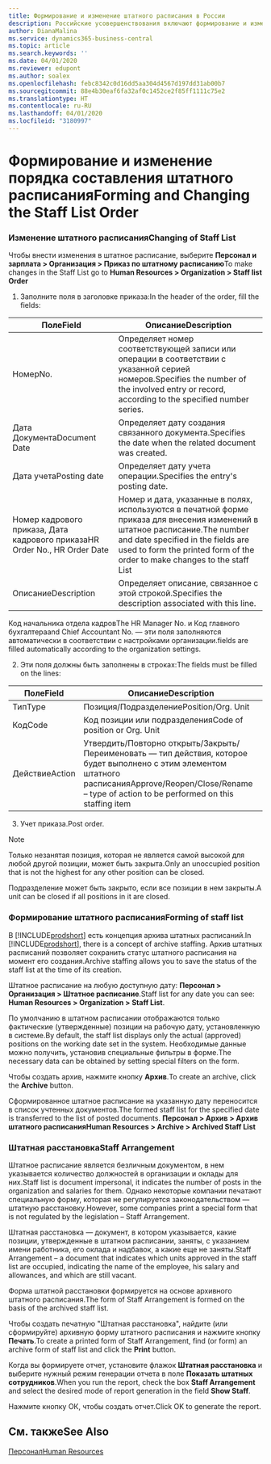 ```yaml
---
title: Формирование и изменение штатного расписания в России
description: Российские усовершенствования включают формирование и изменение штатного расписания.
author: DianaMalina
ms.service: dynamics365-business-central
ms.topic: article
ms.search.keywords: ''
ms.date: 04/01/2020
ms.reviewer: edupont
ms.author: soalex
ms.openlocfilehash: febc8342c0d16dd5aa304d4567d197dd31ab00b7
ms.sourcegitcommit: 88e4b30eaf6fa32af0c1452ce2f85ff1111c75e2
ms.translationtype: HT
ms.contentlocale: ru-RU
ms.lasthandoff: 04/01/2020
ms.locfileid: "3180997"
---
```

# <a name="forming-and-changing-the-staff-list-order"></a><span data-ttu-id="be6f8-103">Формирование и изменение порядка составления штатного расписания</span><span class="sxs-lookup"><span data-stu-id="be6f8-103">Forming and Changing the Staff List Order</span></span>

### <a name="changing-of-staff-list"></a><span data-ttu-id="be6f8-104">Изменение штатного расписания</span><span class="sxs-lookup"><span data-stu-id="be6f8-104">Changing of Staff List</span></span>

<span data-ttu-id="be6f8-105">Чтобы внести изменения в штатное расписание, выберите **Персонал и зарплата > Организация > Приказ по штатному расписанию**</span><span class="sxs-lookup"><span data-stu-id="be6f8-105">To make changes in the Staff List  go to **Human Resources > Organization > Staff list Order**</span></span>

1. <span data-ttu-id="be6f8-106">Заполните поля в заголовке приказа:</span><span class="sxs-lookup"><span data-stu-id="be6f8-106">In the header of the order, fill the fields:</span></span>

| <span data-ttu-id="be6f8-107">Поле</span><span class="sxs-lookup"><span data-stu-id="be6f8-107">Field</span></span>                       | <span data-ttu-id="be6f8-108">Описание</span><span class="sxs-lookup"><span data-stu-id="be6f8-108">Description</span></span>                                                  |
| --------------------------- | ------------------------------------------------------------ |
| <span data-ttu-id="be6f8-109">Номер</span><span class="sxs-lookup"><span data-stu-id="be6f8-109">No.</span></span>                         | <span data-ttu-id="be6f8-110">Определяет номер соответствующей записи или операции в соответствии с указанной серией номеров.</span><span class="sxs-lookup"><span data-stu-id="be6f8-110">Specifies the number of the involved entry or record, according to the specified number series.</span></span> |
| <span data-ttu-id="be6f8-111">Дата Документа</span><span class="sxs-lookup"><span data-stu-id="be6f8-111">Document Date</span></span>               | <span data-ttu-id="be6f8-112">Определяет дату создания связанного документа.</span><span class="sxs-lookup"><span data-stu-id="be6f8-112">Specifies the date when the related document was created.</span></span>    |
| <span data-ttu-id="be6f8-113">Дата учета</span><span class="sxs-lookup"><span data-stu-id="be6f8-113">Posting date</span></span>                | <span data-ttu-id="be6f8-114">Определяет дату учета операции.</span><span class="sxs-lookup"><span data-stu-id="be6f8-114">Specifies the entry's posting date.</span></span>                          |
| <span data-ttu-id="be6f8-115">Номер кадрового приказа, Дата кадрового приказа</span><span class="sxs-lookup"><span data-stu-id="be6f8-115">HR Order No., HR Order Date</span></span> | <span data-ttu-id="be6f8-116">Номер и дата, указанные в полях, используются в печатной форме приказа для внесения изменений в штатное расписание.</span><span class="sxs-lookup"><span data-stu-id="be6f8-116">The number and date specified in the fields are used to form the printed form of the order to make changes to the staff List</span></span> |
| <span data-ttu-id="be6f8-117">Описание</span><span class="sxs-lookup"><span data-stu-id="be6f8-117">Description</span></span>                 | <span data-ttu-id="be6f8-118">Определяет описание, связанное с этой строкой.</span><span class="sxs-lookup"><span data-stu-id="be6f8-118">Specifies the description associated with this line.</span></span>         |

<span data-ttu-id="be6f8-119">Код начальника отдела кадров</span><span class="sxs-lookup"><span data-stu-id="be6f8-119">The HR Manager No.</span></span> <span data-ttu-id="be6f8-120">и Код главного бухгалтера</span><span class="sxs-lookup"><span data-stu-id="be6f8-120">and Chief Accountant No.</span></span> <span data-ttu-id="be6f8-121">— эти поля заполняются автоматически в соответствии с настройками организации.</span><span class="sxs-lookup"><span data-stu-id="be6f8-121">fields are filled automatically according to the organization settings.</span></span>

2. <span data-ttu-id="be6f8-122">Эти поля должны быть заполнены в строках:</span><span class="sxs-lookup"><span data-stu-id="be6f8-122">The fields must be filled on the lines:</span></span>

| <span data-ttu-id="be6f8-123">Поле</span><span class="sxs-lookup"><span data-stu-id="be6f8-123">Field</span></span>  | <span data-ttu-id="be6f8-124">Описание</span><span class="sxs-lookup"><span data-stu-id="be6f8-124">Description</span></span>                                                  |
| ------ | ------------------------------------------------------------ |
| <span data-ttu-id="be6f8-125">Тип</span><span class="sxs-lookup"><span data-stu-id="be6f8-125">Type</span></span>   | <span data-ttu-id="be6f8-126">Позиция/Подразделение</span><span class="sxs-lookup"><span data-stu-id="be6f8-126">Position/Org. Unit</span></span>                                           |
| <span data-ttu-id="be6f8-127">Код</span><span class="sxs-lookup"><span data-stu-id="be6f8-127">Code</span></span>   | <span data-ttu-id="be6f8-128">Код позиции или подразделения</span><span class="sxs-lookup"><span data-stu-id="be6f8-128">Code of position or Org. Unit</span></span>                                |
| <span data-ttu-id="be6f8-129">Действие</span><span class="sxs-lookup"><span data-stu-id="be6f8-129">Action</span></span> | <span data-ttu-id="be6f8-130">Утвердить/Повторно открыть/Закрыть/Переименовать — тип действия, которое будет выполнено с этим элементом штатного расписания</span><span class="sxs-lookup"><span data-stu-id="be6f8-130">Approve/Reopen/Close/Rename – type of action to be performed on this staffing item</span></span> |

3. <span data-ttu-id="be6f8-131">Учет приказа.</span><span class="sxs-lookup"><span data-stu-id="be6f8-131">Post order.</span></span>

> [!NOTE]
> <span data-ttu-id="be6f8-132">Только незанятая позиция, которая не является самой высокой для любой другой позиции, может быть закрыта.</span><span class="sxs-lookup"><span data-stu-id="be6f8-132">Only an unoccupied position that is not the highest for any other position can be closed.</span></span>
>
> <span data-ttu-id="be6f8-133">Подразделение может быть закрыто, если все позиции в нем закрыты.</span><span class="sxs-lookup"><span data-stu-id="be6f8-133">A unit can be closed if all positions in it are closed.</span></span>

### <a name="forming-of-staff-list"></a><span data-ttu-id="be6f8-134">Формирование штатного расписания</span><span class="sxs-lookup"><span data-stu-id="be6f8-134">Forming of staff list</span></span>

<span data-ttu-id="be6f8-135">В [!INCLUDE[prodshort](../../includes/prodshort.md)] есть концепция архива штатных расписаний.</span><span class="sxs-lookup"><span data-stu-id="be6f8-135">In [!INCLUDE[prodshort](../../includes/prodshort.md)], there is a concept of archive staffing.</span></span> <span data-ttu-id="be6f8-136">Архив штатных расписаний позволяет сохранить статус штатного расписания на момент его создания.</span><span class="sxs-lookup"><span data-stu-id="be6f8-136">Archive staffing allows you to save the status of the staff list at the time of its creation.</span></span>

<span data-ttu-id="be6f8-137">Штатное расписание на любую доступную дату: **Персонал > Организация > Штатное расписание**.</span><span class="sxs-lookup"><span data-stu-id="be6f8-137">Staff list for any date you can see: **Human Resources > Organization > Staff List**.</span></span>

<span data-ttu-id="be6f8-138">По умолчанию в штатном расписании отображаются только фактические (утвержденные) позиции на рабочую дату, установленную в системе.</span><span class="sxs-lookup"><span data-stu-id="be6f8-138">By default, the staff list displays only the actual (approved) positions on the working date set in the system.</span></span> <span data-ttu-id="be6f8-139">Необходимые данные можно получить, установив специальные фильтры в форме.</span><span class="sxs-lookup"><span data-stu-id="be6f8-139">The necessary data can be obtained by setting special filters on the form.</span></span>

<span data-ttu-id="be6f8-140">Чтобы создать архив, нажмите кнопку **Архив**.</span><span class="sxs-lookup"><span data-stu-id="be6f8-140">To create an archive, click the **Archive** button.</span></span>

<span data-ttu-id="be6f8-141">Сформированное штатное расписание на указанную дату переносится в список учтенных документов.</span><span class="sxs-lookup"><span data-stu-id="be6f8-141">The formed staff list for the specified date is transferred to the list of posted documents.</span></span> <span data-ttu-id="be6f8-142">**Персонал > Архив > Архив штатного расписания**</span><span class="sxs-lookup"><span data-stu-id="be6f8-142">**Human Resources > Archive > Archived Staff List**</span></span>

### <a name="staff-arrangement"></a><span data-ttu-id="be6f8-143">Штатная расстановка</span><span class="sxs-lookup"><span data-stu-id="be6f8-143">Staff Arrangement</span></span>

<span data-ttu-id="be6f8-144">Штатное расписание является безличным документом, в нем указывается количество должностей в организации и оклады для них.</span><span class="sxs-lookup"><span data-stu-id="be6f8-144">Staff list is document impersonal, it indicates the number of posts in the organization and salaries for them.</span></span> <span data-ttu-id="be6f8-145">Однако некоторые компании печатают специальную форму, которая не регулируется законодательством — штатную расстановку.</span><span class="sxs-lookup"><span data-stu-id="be6f8-145">However, some companies print a special form that is not regulated by the legislation – Staff Arrangement.</span></span>

<span data-ttu-id="be6f8-146">Штатная расстановка — документ, в котором указывается, какие позиции, утвержденные в штатном расписании, заняты, с указанием имени работника, его оклада и надбавок, а какие еще не заняты.</span><span class="sxs-lookup"><span data-stu-id="be6f8-146">Staff Arrangement – a document that indicates which units approved in the staff list are occupied, indicating the name of the employee, his salary and allowances, and which are still vacant.</span></span>

<span data-ttu-id="be6f8-147">Форма штатной расстановки формируется на основе архивного штатного расписания.</span><span class="sxs-lookup"><span data-stu-id="be6f8-147">The form of  Staff Arrangement is formed on the basis of the archived staff list.</span></span>

<span data-ttu-id="be6f8-148">Чтобы создать печатную "Штатная расстановка", найдите (или сформируйте) архивную форму штатного расписания и нажмите кнопку **Печать**.</span><span class="sxs-lookup"><span data-stu-id="be6f8-148">To create a printed form of Staff Arrangement, find (or form) an archive form of staff list and click the **Print** button.</span></span>

<span data-ttu-id="be6f8-149">Когда вы формируете отчет, установите флажок **Штатная расстановка** и выберите нужный режим генерации отчета в поле **Показать штатных сотрудников**.</span><span class="sxs-lookup"><span data-stu-id="be6f8-149">When you run the report, check the box **Staff Arrangement** and select the desired mode of report generation in the field **Show Staff**.</span></span>

<span data-ttu-id="be6f8-150">Нажмите кнопку ОК, чтобы создать отчет.</span><span class="sxs-lookup"><span data-stu-id="be6f8-150">Click OK to generate the report.</span></span>

## <a name="see-also"></a><span data-ttu-id="be6f8-151">См. также</span><span class="sxs-lookup"><span data-stu-id="be6f8-151">See Also</span></span>

[<span data-ttu-id="be6f8-152">Персонал</span><span class="sxs-lookup"><span data-stu-id="be6f8-152">Human Resources</span></span>](Human-Resources.md)

